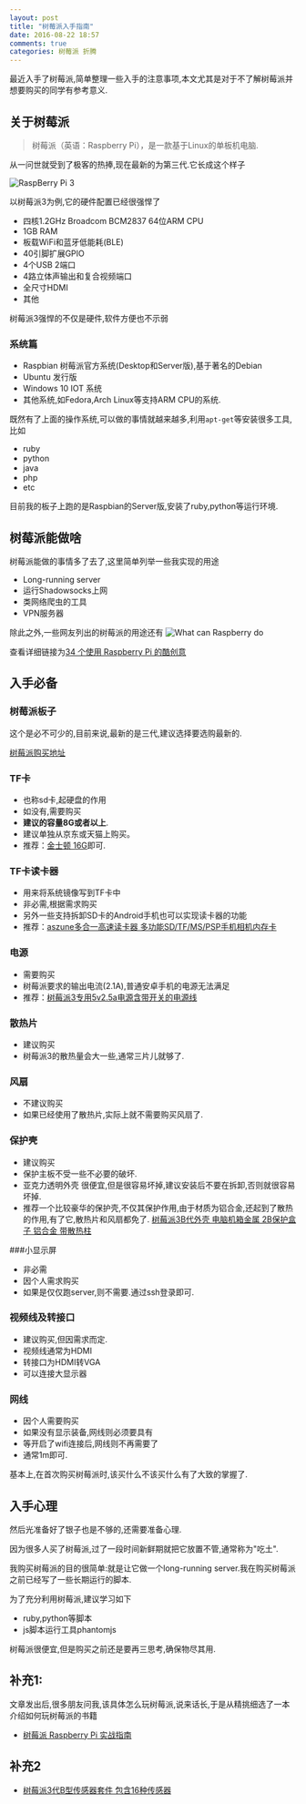 ```yaml
---
layout: post
title: "树莓派入手指南"
date: 2016-08-22 18:57
comments: true
categories: 树莓派 折腾
---
```

最近入手了树莓派,简单整理一些入手的注意事项,本文尤其是对于不了解树莓派并想要购买的同学有参考意义.

<!--more-->
## 关于树莓派
>树莓派（英语：Raspberry Pi），是一款基于Linux的单板机电脑.

从一问世就受到了极客的热捧,现在最新的为第三代.它长成这个样子

![RaspBerry Pi 3](http://7jpolu.com1.z0.glb.clouddn.com/rasp-pi-3-board.png)

以树莓派3为例,它的硬件配置已经很强悍了

  * 四核1.2GHz Broadcom BCM2837 64位ARM CPU 
  * 1GB RAM
  * 板载WiFi和蓝牙低能耗(BLE)
  * 40引脚扩展GPIO
  * 4个USB 2端口
  * 4路立体声输出和复合视频端口
  * 全尺寸HDMI
  * 其他

树莓派3强悍的不仅是硬件,软件方便也不示弱

### 系统篇
  * Raspbian 树莓派官方系统(Desktop和Server版),基于著名的Debian
  * Ubuntu 发行版
  * Windows 10 IOT 系统
  * 其他系统,如Fedora,Arch Linux等支持ARM CPU的系统.

既然有了上面的操作系统,可以做的事情就越来越多,利用`apt-get`等安装很多工具,比如

  * ruby
  * python
  * java
  * php
  * etc

目前我的板子上跑的是Raspbian的Server版,安装了ruby,python等运行环境.

## 树莓派能做啥
树莓派能做的事情多了去了,这里简单列举一些我实现的用途

  * Long-running server
  * 运行Shadowsocks上网
  * 类网络爬虫的工具
  * VPN服务器

除此之外,一些网友列出的树莓派的用途还有
![What can Raspberry do](http://7jpolu.com1.z0.glb.clouddn.com/what_can_raspberry_do.png)

查看详细链接为[34 个使用 Raspberry Pi 的酷创意](https://linuxtoy.org/archives/cool-ideas-for-raspberry-pi.html)  
  
## 入手必备
### 树莓派板子
这个是必不可少的,目前来说,最新的是三代,建议选择要选购最新的.

[树莓派购买地址](http://s.click.taobao.com/t?e=m%3D2%26s%3Df6ZGuoGzBXUcQipKwQzePOeEDrYVVa64LKpWJ%2Bin0XLjf2vlNIV67lRBEt9fZGXB0e71iVTN2RzM3gYQjCL89vSdxyvKgR5IYpon8UCVSYb15Y5fs5g2zSq7CQVxqFEujUVD%2FJG4O4tJFT4OGjNoyE7JzNSx6OYNxg5p7bh%2BFbQ%3D&pvid=10_118.247.4.215_192_1471158628562)

### TF卡
  * 也称sd卡,起硬盘的作用
  * 如没有,需要购买
  * **建议的容量8G或者以上**.
  * 建议单独从京东或天猫上购买。
  * 推荐：[金士顿 16G](https://s.click.taobao.com/t?e=m%3D2%26s%3DPznSC3MbYUMcQipKwQzePOeEDrYVVa64K7Vc7tFgwiHjf2vlNIV67oVyT62DOxkm7km9mWjOCUbM3gYQjCL89vSdxyvKgR5IYpon8UCVSYa0Y5H7SRGlljbN5Lj4uDgdR1vdRbvMIqTsUdEykNJqqxrHip5TDoqW&pvid=10_117.100.136.71_7646_1482673558764)即可.

### TF卡读卡器
  * 用来将系统镜像写到TF卡中
  * 非必需,根据需求购买
  * 另外一些支持拆卸SD卡的Android手机也可以实现读卡器的功能
  * 推荐：[aszune多合一高速读卡器 多功能SD/TF/MS/PSP手机相机内存卡](https://s.click.taobao.com/t?e=m%3D2%26s%3Dtx92UoDB9KccQipKwQzePOeEDrYVVa64K7Vc7tFgwiHjf2vlNIV67tcaUqBHDIydLzyWwQxzkU%2FM3gYQjCL89vSdxyvKgR5IYpon8UCVSYa8QQ2rDp0VRYQr13kiO08GlrfKbc84rldXkrGSpNbO1w6XNX%2Byi3HbxiXvDf8DaRs%3D&pvid=10_117.100.136.71_7297_1482673861615)

### 电源
  * 需要购买
  * 树莓派要求的输出电流(2.1A),普通安卓手机的电源无法满足
  * 推荐：[树莓派3专用5v2.5a电源含带开关的电源线](https://s.click.taobao.com/t?e=m%3D2%26s%3DYn8moyz2v%2BIcQipKwQzePOeEDrYVVa64LKpWJ%2Bin0XLjf2vlNIV67nkX46ZYfBDptTN3K9waqqjM3gYQjCL89vSdxyvKgR5IYpon8UCVSYb15Y5fs5g2zSq7CQVxqFEu8v5XPGCNToEzmlniqrZQ07MD8MMA16mvomfkDJRs%2BhU%3D&pvid=10_117.100.136.71_7626_1482673734920)
 
### 散热片
  * 建议购买
  * 树莓派3的散热量会大一些,通常三片儿就够了.

### 风扇
  * 不建议购买
  * 如果已经使用了散热片,实际上就不需要购买风扇了.

### 保护壳
  * 建议购买
  * 保护主板不受一些不必要的破坏.
  * 亚克力透明外壳 很便宜,但是很容易坏掉,建议安装后不要在拆卸,否则就很容易坏掉.
  * 推荐一个比较豪华的保护壳,不仅其保护作用,由于材质为铝合金,还起到了散热的作用,有了它,散热片和风扇都免了. [树莓派3B代外壳 电脑机箱金属 2B保护盒子 铝合金 带散热柱](http://s.click.taobao.com/t?e=m%3D2%26s%3DQfp662yOKDAcQipKwQzePOeEDrYVVa64LKpWJ%2Bin0XLjf2vlNIV67lq2yb%2B823hksUZsiWgXrvjM3gYQjCL89vSdxyvKgR5IYpon8UCVSYajLHHEy4DVWPecTmP%2Bt89nu9eJRZ3mZqJD8TATeSZeQGTuSLA3e9ZzxiXvDf8DaRs%3D&pvid=10_118.247.4.215_1955_1471161468655)

###小显示屏
  * 非必需
  * 因个人需求购买
  * 如果是仅仅跑server,则不需要.通过ssh登录即可.

### 视频线及转接口
  * 建议购买,但因需求而定.
  * 视频线通常为HDMI
  * 转接口为HDMI转VGA
  * 可以连接大显示器

### 网线
  * 因个人需要购买
  * 如果没有显示装备,网线则必须要具有
  * 等开启了wifi连接后,网线则不再需要了
  * 通常1m即可.

基本上,在首次购买树莓派时,该买什么不该买什么有了大致的掌握了.
   
## 入手心理
然后光准备好了银子也是不够的,还需要准备心理.

因为很多人买了树莓派,过了一段时间新鲜期就把它放置不管,通常称为"吃土".

我购买树莓派的目的很简单:就是让它做一个long-running server.我在购买树莓派之前已经写了一些长期运行的脚本.

为了充分利用树莓派,建议学习如下

  * ruby,python等脚本
  * js脚本运行工具phantomjs

树莓派很便宜,但是购买之前还是要再三思考,确保物尽其用.

## 补充1:
文章发出后,很多朋友问我,该具体怎么玩树莓派,说来话长,于是从精挑细选了一本介绍如何玩树莓派的书籍

  * [树莓派 Raspberry Pi 实战指南](http://union.click.jd.com/jdc?e=&p=AyIHZR5aEQISA1AYUyUCEgFVGF4UBSJDCkMFSjJLQhBaUAscSkIBR0ROVw1VC0dFFQIUB1YeWhIdS0IJRmtza2JjB08GVmFEBA18OVIFbwUtayhDDh43Vx1TFgQSBFQaaxcAEgdcH1sUByI3NGlrR2zKsePD%2FqQexq3aztOCMhcHVB1SEwcaAGUbXhMAFwFWG1IWBhAOZRxrRV1HRAtDDl1GRjdl&t=W1dCFBBFC1pXUwkEAEAdQFkJBVsVBBIEUBpcCltXWwg%3D)

## 补充2
  * [树莓派3代B型传感器套件 包含16种传感器](https://s.click.taobao.com/t?e=m%3D2%26s%3DC0D1WNsa%2FkAcQipKwQzePOeEDrYVVa64LKpWJ%2Bin0XLjf2vlNIV67gJaOZeI%2BkuIF%2FSaKyaJTUbM3gYQjCL89vSdxyvKgR5IYpon8UCVSYZZln0vafkv4GAtvLiJtd%2BYlrfKbc84rldy6biH%2FHXYoR%2FeYmCjoUYzxiXvDf8DaRs%3D&pvid=10_116.243.181.163_528_1486887990075)